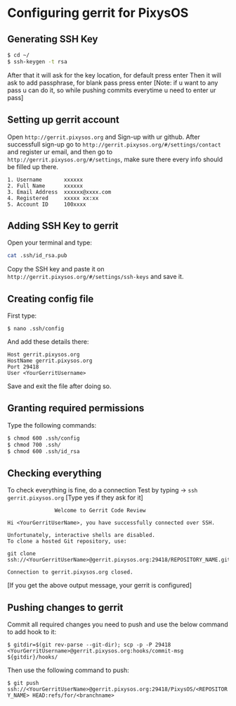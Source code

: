 # Configuring gerrit for PixysOS

## Generating SSH Key

```bash
$ cd ~/
$ ssh-keygen -t rsa
```

After that it will ask for the key location, for default press enter
Then it will ask to add passphrase, for blank pass press enter
[Note: if u want to any pass u can do it, so while pushing commits everytime u need to enter ur pass]

## Setting up gerrit account

Open `http://gerrit.pixysos.org` and Sign-up with ur github. After successfull sign-up go to `http://gerrit.pixysos.org/#/settings/contact` and register ur email, and then go to `http://gerrit.pixysos.org/#/settings`, make sure there every info should be filled up there.

```
1. Username       xxxxxx
2. Full Name      xxxxxx
3. Email Address  xxxxxx@xxxx.com
4. Registered     xxxxx xx:xx
5. Account ID     100xxxx
```

## Adding SSH Key to gerrit

Open your terminal and type: 

```bash
cat .ssh/id_rsa.pub
```

Copy the SSH key and paste it on `http://gerrit.pixysos.org/#/settings/ssh-keys` and save it.

## Creating config file

First type:

`$ nano .ssh/config`

And add these details there: 

```    
Host gerrit.pixysos.org
HostName gerrit.pixysos.org
Port 29418
User <YourGerritUsername>
```

Save and exit the file after doing so.

## Granting required permissions

Type the following commands:

```bash
$ chmod 600 .ssh/config
$ chmod 700 .ssh/
$ chmod 600 .ssh/id_rsa
```

## Checking everything

To check everything is fine, do a connection Test by typing -> `ssh gerrit.pixysos.org` [Type yes if they ask for it]

```
               Welcome to Gerrit Code Review

Hi <YourGerritUserName>, you have successfully connected over SSH.

Unfortunately, interactive shells are disabled.
To clone a hosted Git repository, use:

git clone ssh://<YourGerritUserName>@gerrit.pixysos.org:29418/REPOSITORY_NAME.git

Connection to gerrit.pixysos.org closed.
```

[If you get the above output message, your gerrit is configured]

## Pushing changes to gerrit

Commit all required changes you need to push and use the below command to add hook to it:

`$ gitdir=$(git rev-parse --git-dir); scp -p -P 29418 <YourGerritUsername>@gerrit.pixysos.org:hooks/commit-msg ${gitdir}/hooks/`

Then use the following command to push:

`$ git push ssh://<YourGerritUserName>@gerrit.pixysos.org:29418/PixysOS/<REPOSITORY_NAME> HEAD:refs/for/<branchname>`
